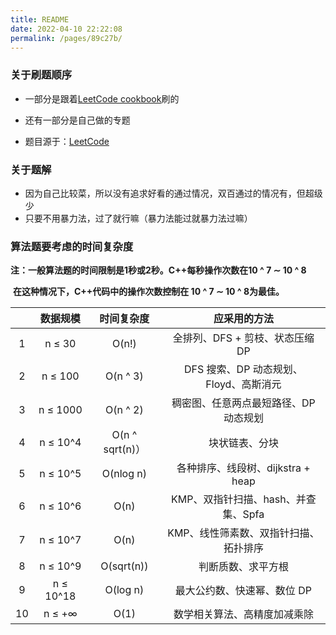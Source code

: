```yaml
---
title: README
date: 2022-04-10 22:22:08
permalink: /pages/89c27b/
---
```

### 关于刷题顺序

- 一部分是跟着[LeetCode cookbook](https://books.halfrost.com/leetcode/)刷的

- 还有一部分是自己做的专题
- 题目源于：[LeetCode](https://leetcode-cn.com/problemset/all/)



### 关于题解

- 因为自己比较菜，所以没有追求好看的通过情况，双百通过的情况有，但超级少
- 只要不用暴力法，过了就行嘛（暴力法能过就暴力法过嘛）



### 算法题要考虑的时间复杂度

**注：一般算法题的时间限制是1秒或2秒。C++每秒操作次数在10 ^ 7 ∼ 10 ^ 8**

​    	**在这种情况下，C++代码中的操作次数控制在 10 ^ 7 ∼ 10 ^ 8为最佳。**

|      | 数据规模  |   时间复杂度    |              应采用的方法              |
| :--: | :-------: | :-------------: | :------------------------------------: |
|  1   |  n ≤ 30   |      O(n!)      |    全排列、DFS + 剪枝、状态压缩 DP     |
|  2   |  n ≤ 100  |    O(n ^ 3)     | DFS 搜索、DP 动态规划、Floyd、高斯消元 |
|  3   | n ≤ 1000  |    O(n ^ 2)     | 稠密图、任意两点最短路径、DP 动态规划  |
|  4   | n ≤ 10^4  | O(n ^ sqrt(n)） |             块状链表、分块             |
|  5   | n ≤ 10^5  |    O(nlog n)    |   各种排序、线段树、dijkstra + heap    |
|  6   | n ≤ 10^6  |      O(n)       |  KMP、双指针扫描、hash、并查集、Spfa   |
|  7   | n ≤ 10^7  |      O(n)       | KMP、线性筛素数、双指针扫描、拓扑排序  |
|  8   | n ≤ 10^9  |   O(sqrt(n))    |           判断质数、求平方根           |
|  9   | n ≤ 10^18 |    O(log n)     |      最大公约数、快速幂、数位 DP       |
|  10  |  n ≤ +∞   |      O(1)       |      数学相关算法、高精度加减乘除      |

